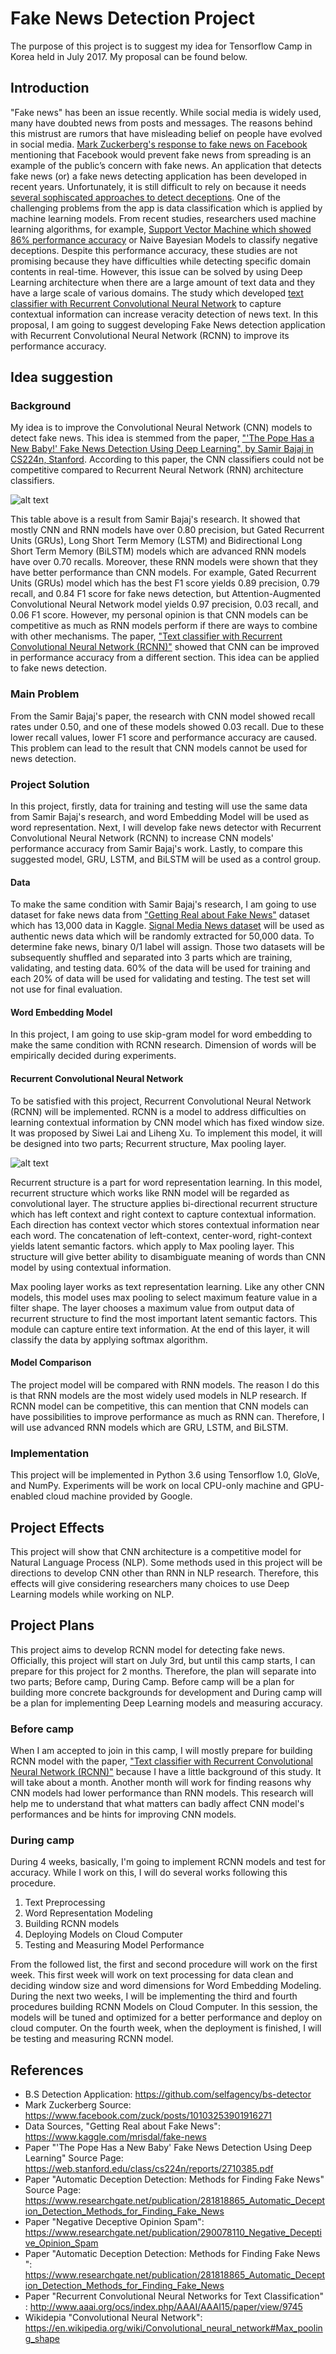 # Fake News Detection Project
The purpose of this project is to suggest my idea for Tensorflow Camp in Korea held in July 2017. My proposal can be found below.

## Introduction 
"Fake news" has been an issue recently. While social media is widely used, many have doubted news from posts and messages. The reasons behind this mistrust are rumors that have misleading belief on people have evolved in social media. [Mark Zuckerberg's response to fake news on Facebook](https://www.facebook.com/zuck/posts/10103253901916271) mentioning that Facebook would prevent fake news from spreading is an example of the public’s concern with fake news. An application that detects fake news (or) a fake news detecting application has been developed in recent years. Unfortunately, it is still difficult to rely on because it needs [several sophiscated approaches to detect deceptions](https://www.researchgate.net/publication/281818865_Automatic_Deception_Detection_Methods_for_Finding_Fake_News). One of the challenging problems from the app is data classification which is applied by machine learning models. From recent studies, researchers used machine learning algorithms, for example, [Support Vector Machine which showed 86% performance accuracy](https://www.researchgate.net/publication/290078110_Negative_Deceptive_Opinion_Spam) or Naive Bayesian Models to classify negative deceptions. Despite this performance accuracy, these studies are not promising because they have difficulties while detecting specific domain contents in real-time. However, this issue can be solved by using Deep Learning architecture when there are a large amount of text data and they have a large scale of various domains. The study which developed [text classifier with Recurrent Convolutional Neural Network](http://www.aaai.org/ocs/index.php/AAAI/AAAI15/paper/view/9745) to capture contextual information can increase veracity detection of news text. In this proposal, I am going to suggest developing Fake News detection application with Recurrent Convolutional Neural Network (RCNN) to improve its performance accuracy.

## Idea suggestion
### Background
My idea is to improve the Convolutional Neural Network (CNN) models to detect fake news. This idea is stemmed from the paper, ["'The Pope Has a New Baby!' Fake News Detection Using Deep Learning", by Samir Bajaj in CS224n, Stanford](https://web.stanford.edu/class/cs224n/reports/2710385.pdf). According to this paper, the CNN classifiers could not be competitive compared to Recurrent Neural Network (RNN) architecture classifiers.

![alt text](https://github.com/Taekyoon/TensorflowCampProject/blob/master/Result%20table.png?raw=true)

This table above is a result from Samir Bajaj's research. It showed that mostly CNN and RNN models have over 0.80 precision, but Gated Recurrent Units (GRUs), Long Short Term Memory (LSTM) and Bidirectional Long Short Term Memory (BiLSTM) models which are advanced RNN models have over 0.70 recalls. Moreover, these RNN models were shown that they have better performance than CNN models. For example, Gated Recurrent Units (GRUs) model which has the best F1 score yields 0.89 precision, 0.79 recall, and 0.84 F1 score for fake news detection, but Attention-Augmented Convolutional Neural Network model yields 0.97 precision, 0.03 recall, and 0.06 F1 score. However, my personal opinion is that CNN models can be competitive as much as RNN models perform if there are ways to combine with other mechanisms. The paper, ["Text classifier with Recurrent Convolutional Neural Network (RCNN)"](http://www.aaai.org/ocs/index.php/AAAI/AAAI15/paper/view/9745) showed that CNN can be improved in performance accuracy from a different section. This idea can be applied to fake news detection.

### Main Problem
From the Samir Bajaj's paper, the research with CNN model showed recall rates under 0.50, and one of these models showed 0.03 recall. Due to these lower recall values, lower F1 score and performance accuracy are caused. This problem can lead to the result that CNN models cannot be used for news detection.

### Project Solution
In this project, firstly, data for training and testing will use the same data from Samir Bajaj's research, and word Embedding Model will be used as word representation. Next, I will develop fake news detector with Recurrent Convolutional Neural Network (RCNN) to increase CNN models' performance accuracy from Samir Bajaj's work. Lastly, to compare this suggested model, GRU, LSTM, and BiLSTM will be used as a control group.

#### Data
To make the same condition with Samir Bajaj's research, I am going to use dataset for fake news data from ["Getting Real about Fake News"](https://www.kaggle.com/mrisdal/fake-news) dataset which has 13,000 data in Kaggle. [Signal Media News dataset](http://research.signalmedia.co/newsir16/signal-dataset.html) will be used as authentic news data which will be randomly extracted for 50,000 data. To determine fake news, binary 0/1 label will assign. Those two datasets will be subsequently shuffled and separated into 3 parts which are training, validating, and testing data. 60% of the data will be used for training and each 20% of data will be used for validating and testing. The test set will not use for final evaluation.

#### Word Embedding Model
In this project, I am going to use skip-gram model for word embedding to make the same condition with RCNN research. Dimension of words will be empirically decided during experiments.

#### Recurrent Convolutional Neural Network
To be satisfied with this project, Recurrent Convolutional Neural Network (RCNN) will be implemented. RCNN is a model to address difficulties on learning contextual information by CNN model which has fixed window size. It was proposed by Siwei Lai and Liheng Xu. To implement this model, it will be designed into two parts; Recurrent structure, Max pooling layer.

![alt text](https://github.com/Taekyoon/TensorflowCampProject/blob/master/RCNN%20Model.png?raw=true)

Recurrent structure is a part for word representation learning. In this model, recurrent structure which works like RNN model will be regarded as convolutional layer. The structure applies bi-directional recurrent structure which has left context and right context to capture contextual information. Each direction has context vector which stores contextual information near each word. The concatenation of left-context, center-word, right-context yields latent semantic factors. which apply to Max pooling layer. This structure will give better ability to disambiguate meaning of words than CNN model by using contextual information.

Max pooling layer works as text representation learning. Like any other CNN models, this model uses max pooling to select maximum feature value in a filter shape. The layer chooses a maximum value from output data of recurrent structure to find the most important latent semantic factors. This module can capture entire text information. At the end of this layer, it will classify the data by applying softmax algorithm.

#### Model Comparison
The project model will be compared with RNN models. The reason I do this is that RNN models are the most widely used models in NLP research. If RCNN model can be competitive, this can mention that CNN models can have possibilities to improve performance as much as RNN can. Therefore, I will use advanced RNN models which are GRU, LSTM, and BiLSTM.

### Implementation
This project will be implemented in Python 3.6 using Tensorflow 1.0, GloVe, and NumPy. Experiments will be work on local CPU-only machine and GPU-enabled cloud machine provided by Google.

## Project Effects
This project will show that CNN architecture is a competitive model for Natural Language Process (NLP). Some methods used in this project will be directions to develop CNN other than RNN in NLP research. Therefore, this effects will give considering researchers many choices to use Deep Learning models while working on NLP.

## Project Plans
This project aims to develop RCNN model for detecting fake news. Officially, this project will start on July 3rd, but until this camp starts, I can prepare for this project for 2 months. Therefore, the plan will separate into two parts; Before camp, During Camp. Before camp will be a plan for building more concrete backgrounds for development and During camp will be a plan for implementing Deep Learning models and measuring accuracy.
### Before camp
When I am accepted to join in this camp, I will mostly prepare for building RCNN model with the paper, ["Text classifier with Recurrent Convolutional Neural Network (RCNN)"](http://www.aaai.org/ocs/index.php/AAAI/AAAI15/paper/view/9745) because I have a little background of this study. It will take about a month. Another month will work for finding reasons why CNN models had lower performance than RNN models. This research will help me to understand that what matters can badly affect CNN model's performances and be hints for improving CNN models.

### During camp
During 4 weeks, basically, I'm going to implement RCNN models and test for accuracy. While I work on this, I will do several works following this procedure.

1. Text Preprocessing
2. Word Representation Modeling
3. Building RCNN models
4. Deploying Models on Cloud Computer
5. Testing and Measuring Model Performance

From the followed list, the first and second procedure will work on the first week. This first week will work on text processing for data clean and deciding window size and word dimensions for Word Embedding Modeling. During the next two weeks, I will be implementing the third and fourth procedures building RCNN Models on Cloud Computer. In this session, the models will be tuned and optimized for a better performance and deploy on cloud computer. On the fourth week, when the deployment is finished, I will be testing and measuring RCNN model.

## References
* B.S Detection Application: https://github.com/selfagency/bs-detector
* Mark Zuckerberg Source: https://www.facebook.com/zuck/posts/10103253901916271
* Data Sources, "Getting Real about Fake News": https://www.kaggle.com/mrisdal/fake-news
* Paper "'The Pope Has a New Baby' Fake News Detection Using Deep Learning" Source Page:  https://web.stanford.edu/class/cs224n/reports/2710385.pdf
* Paper "Automatic Deception Detection: Methods for Finding Fake News" Source Page: https://www.researchgate.net/publication/281818865_Automatic_Deception_Detection_Methods_for_Finding_Fake_News
* Paper "Negative Deceptive Opinion Spam": https://www.researchgate.net/publication/290078110_Negative_Deceptive_Opinion_Spam
* Paper "Automatic Deception Detection: Methods for Finding Fake News ": https://www.researchgate.net/publication/281818865_Automatic_Deception_Detection_Methods_for_Finding_Fake_News
* Paper "Recurrent Convolutional Neural Networks for Text Classification" : http://www.aaai.org/ocs/index.php/AAAI/AAAI15/paper/view/9745
* Wikidepia "Convolutional Neural Network": https://en.wikipedia.org/wiki/Convolutional_neural_network#Max_pooling_shape

